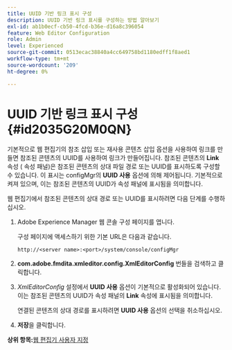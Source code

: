 ```yaml
---
title: UUID 기반 링크 표시 구성
description: UUID 기반 링크 표시를 구성하는 방법 알아보기
exl-id: ab1b0ecf-cb50-4fcd-b36e-d16a8c396054
feature: Web Editor Configuration
role: Admin
level: Experienced
source-git-commit: 0513ecac38840a4cc649758bd1180edff1f8aed1
workflow-type: tm+mt
source-wordcount: '209'
ht-degree: 0%

---
```


# UUID 기반 링크 표시 구성 {#id2035G20M0QN}

기본적으로 웹 편집기의 참조 삽입 또는 재사용 콘텐츠 삽입 옵션을 사용하여 링크를 만들면 참조된 콘텐츠의 UUID를 사용하여 링크가 만들어집니다. 참조된 콘텐츠의 **Link** 속성 \( 속성 패널\)은 참조된 콘텐츠의 상대 파일 경로 또는 UUID를 표시하도록 구성할 수 있습니다. 이 표시는 configMgr의 **UUID 사용** 옵션에 의해 제어됩니다. 기본적으로 켜져 있으며, 이는 참조된 콘텐츠의 UUID가 속성 패널에 표시됨을 의미합니다.

웹 편집기에서 참조된 콘텐츠의 상대 경로 또는 UUID를 표시하려면 다음 단계를 수행하십시오.

1. Adobe Experience Manager 웹 콘솔 구성 페이지를 엽니다.

   구성 페이지에 액세스하기 위한 기본 URL은 다음과 같습니다.

   ```http
   http://<server name>:<port>/system/console/configMgr
   ```

1. **com.adobe.fmdita.xmleditor.config.XmlEditorConfig** 번들을 검색하고 클릭합니다.

1. *XmlEditorConfig* 설정에서 **UUID 사용** 옵션이 기본적으로 활성화되어 있습니다. 이는 참조된 콘텐츠의 UUID가 속성 패널의 **Link** 속성에 표시됨을 의미합니다.

   연결된 콘텐츠의 상대 경로를 표시하려면 **UUID 사용** 옵션의 선택을 취소하십시오.

1. **저장**&#x200B;을 클릭합니다.


**상위 항목:**&#x200B;[&#x200B;웹 편집기 사용자 지정](conf-web-editor.md)

